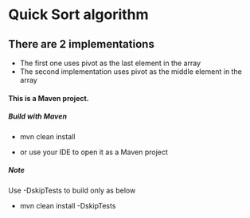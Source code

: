 # Quick Sort algorithm

## There are 2 implementations

* The first one uses pivot as the last element in the array
* The second implementation uses pivot as the middle element in the array

#### This is a Maven project.
##### Build with Maven
* mvn clean install

* or use your IDE to open it as a Maven project

##### Note
Use -DskipTests to build only as below
* mvn clean install -DskipTests
